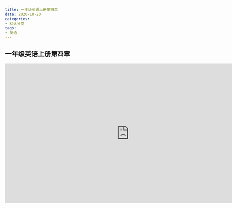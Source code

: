 ```yaml
---
title: 一年级英语上册第四章
date: 2020-10-20
categories:
- 默认分类
tags:
- 英语
---
```



## 一年级英语上册第四章

<iframe 
    height=450 
    width=800 
    src="https://cdn.jsdelivr.net/gh/qinghongjiao/cdn/school/1-1-4.mp4" 
    frameborder=0 
    allowfullscreen>
</iframe>

